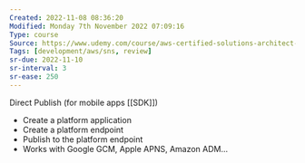 ```yaml
---
Created: 2022-11-08 08:36:20
Modified: Monday 7th November 2022 07:09:16
Type: course
Source: https://www.udemy.com/course/aws-certified-solutions-architect-associate-saa-c01/?xref=E0Aed11STH4LPUQvCz0GJFABTmM=
Tags: [development/aws/sns, review]
sr-due: 2022-11-10
sr-interval: 3
sr-ease: 250
---
```


Direct Publish (for mobile apps [[SDK]])

- Create a platform application
- Create a platform endpoint
- Publish to the platform endpoint
- Works with Google GCM, Apple APNS, Amazon ADM...